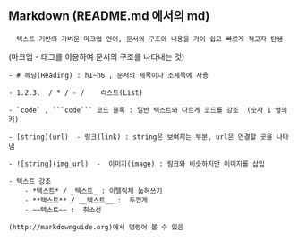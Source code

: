## Markdown (README.md 에서의 md)


      텍스트 기반의 가벼운 마크업 언어, 문서의 구조와 내용을 가이 쉽고 빠르게 적고자 탄생


 
 (마크업 - 태그를 이용하여 문서의 구조를 나타내는 것)


```
- # 헤딩(Heading) : h1~h6 , 문서의 제목이나 소제목에 사용

- 1.2.3.  / * / - /    리스트(List)

- `code` , ```code``` 코드 블록 : 일반 텍스트와 다르게 코드를 강조  (숫자 1 옆의 키)

- [string](url)  - 링크(link) : string은 보여지는 부분, url은 연결할 곳을 나타냄

- ![string](img_url)  -  이미지(image) : 링크와 비슷하지만 이미지를 삽입

- 텍스트 강조
    - *텍스트* / _텍스트_ : 이텔릭체 눕혀쓰기
    - **텍스트** / __텍스트__ :  두껍게   
    - ~~텍스트~~ :  취소선  

(http://markdownguide.org)에서 명령어 볼 수 있음
```
